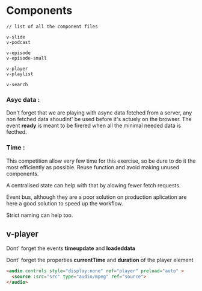 # Components

```
// list of all the component files

v-slide
v-podcast

v-episode
v-episode-small

v-player
v-playlist

v-search
```


### Asyc data : 

Don't forget that we are playing with async data fetched from a server, any non fetched data shoudlnt' be used before it's actuely on the browser. The event **ready** is meant to be firered when all the minimal needed data is fecthed.


### Time : 

This competition allow very few time for this exercise, so be dure to do it the most efficiently as possible. Reuse function and avoid making unused components. 

A centralised state can help with that by alowing fewer fetch requests.

Event bus, although they are a poor solution on production aplication are here a good solution to speed up the workflow.

Strict naming can help too.

## v-player

Dont' forget the events  **timeupdate** and **loadeddata**

Dont' forget the properties  **currentTime** and  **duration** of the player element


```html
<audio controls style="display:none" ref="player" preload="auto" >
  <source :src="src" type="audio/mpeg" ref="source">
</audio>
```

```js
```